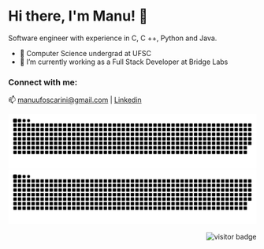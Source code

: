 
# Hi there, I'm Manu! 👋

Software engineer with experience in C, C ++, Python and Java. 

- 🔭 Computer Science undergrad at UFSC
- 👯 I’m currently working as a Full Stack Developer at Bridge Labs

### Connect with me:

:mailbox: manuufoscarini@gmail.com |
[Linkedin](https://www.linkedin.com/in/emanuelle-foscarini-a4a9b120a/)

![github contribution grid snake animation](https://raw.githubusercontent.com/platane/platane/output/github-contribution-grid-snake-dark.svg#gh-dark-mode-only)![github contribution grid snake animation](https://raw.githubusercontent.com/platane/platane/output/github-contribution-grid-snake.svg#gh-light-mode-only)
        
<div align='right'>
  <img src="https://visitor-badge.glitch.me/badge?page_id=manufoscarini.manufoscarini" alt="visitor badge"/>
</div>

